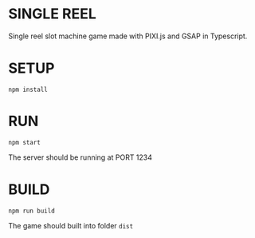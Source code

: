 # SINGLE REEL

Single reel slot machine game made with PIXI.js and GSAP in Typescript. 

# SETUP

```
npm install
```

# RUN

```
npm start
```

The server should be running at PORT 1234

# BUILD

```
npm run build
```

The game should built into folder `dist`
